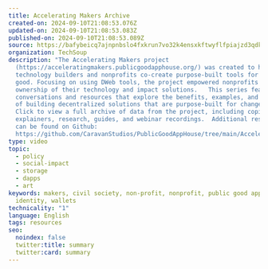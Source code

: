 ```yaml
---
title: Accelerating Makers Archive
created-on: 2024-09-10T21:08:53.076Z
updated-on: 2024-09-10T21:08:53.083Z
published-on: 2024-09-10T21:08:53.089Z
source: https://bafybeicq7ajnpnbslo4fxkrun7vo32k4ensxkftwyflfpiajzd3qdkvwzq.ipfs.w3s.link/
organization: TechSoup
description: "The Accelerating Makers project
  (https://acceleratingmakers.publicgoodapphouse.org/) was created to help
  technology builders and nonprofits co-create purpose-built tools for public
  good. Focusing on using DWeb tools, the project empowered nonprofits to take
  ownership of their technology and impact solutions.   This series features
  conversations and resources that explore the benefits, examples, and methods
  of building decentralized solutions that are purpose-built for change makers.
  Click to view a full archive of data from the project, including copies of all
  explainers, research, guides, and webinar recordings.  Additional resources
  can be found on Github:
  https://github.com/CaravanStudios/PublicGoodAppHouse/tree/main/AcceleratingMakers."
type: video
topic:
  - policy
  - social-impact
  - storage
  - dapps
  - art
keywords: makers, civil society, non-profit, nonprofit, public good app house,
  identity, wallets
technicality: "1"
language: English
tags: resources
seo:
  noindex: false
  twitter:title: summary
  twitter:card: summary
---
```

